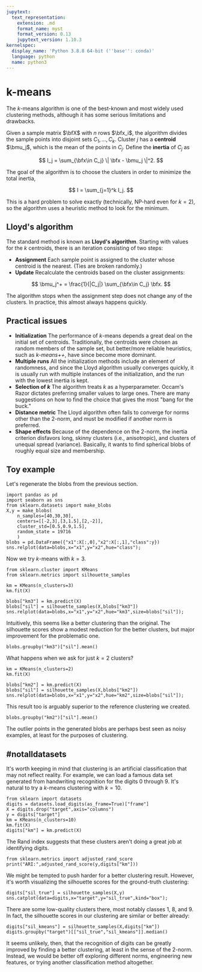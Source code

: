 ```yaml
---
jupytext:
  text_representation:
    extension: .md
    format_name: myst
    format_version: 0.13
    jupytext_version: 1.10.3
kernelspec:
  display_name: 'Python 3.8.8 64-bit (''base'': conda)'
  language: python
  name: python3
---
```

# k-means

The $k$-means algorithm is one of the best-known and most widely used clustering methods, although it has some serious limitations and drawbacks. 
$\newcommand{\bmu}{\boldsymbol{\mu}}$

Given a sample matrix $\bfX$ with $n$ rows $\bfx_i$, the algorithm divides the sample points into disjoint sets $C_1,\ldots,C_k$. Cluster $j$ has a **centroid** $\bmu_j$, which is the mean of the points in $C_j$. Define the **inertia** of $C_j$ as 

$$
I_j = \sum_{\bfx\in C_j} \| \bfx - \bmu_j \|^2.
$$

The goal of the algorithm is to choose the clusters in order to minimize the total inertia,

$$
I = \sum_{j=1}^k I_j.
$$

This is a hard problem to solve exactly (technically, NP-hard even for $k=2$), so the algorithm uses a heuristic method to look for the minimum. 

## Lloyd's algorithm

The standard method is known as **Lloyd's algorithm**. Starting with values for the $k$ centroids, there is an iteration consisting of two steps:

* **Assignment** Each sample point is assigned to the cluster whose centroid is the nearest. (Ties are broken randomly.)
* **Update** Recalculate the centroids based on the cluster assignments:

$$
\bmu_j^+ = \frac{1}{|C_j|} \sum_{\bfx\in C_j} \bfx.
$$

The algorithm stops when the assignment step does not change any of the clusters. In practice, this almost always happens quickly. 

## Practical issues

* **Initialization** The performance of $k$-means depends a great deal on the initial set of centroids. Traditionally, the centroids were chosen as random members of the sample set, but better/more reliable heuristics, such as *$k$-means++*, have since become more dominant. 
* **Multiple runs** All the initialization methods include an element of randomness, and since the Lloyd algorithm usually converges quickly, it is usually run with multiple instances of the initialization, and the run with the lowest inertia is kept.
* **Selection of $k$** The algorithm treats $k$ as a hyperparameter. Occam's Razor dictates preferring smaller values to large ones. There are many suggestions on how to find the choice that gives the most "bang for the buck."
* **Distance metric** The Lloyd algorithm often fails to converge for norms other than the 2-norm, and must be modified if another norm is preferred.
* **Shape effects** Because of the dependence on the 2-norm, the inertia criterion disfavors long, skinny clusters (i.e., anisotropic), and clusters of unequal spread (variance). Basically, it wants to find spherical blobs of roughly equal size and membership.

## Toy example

Let's regenerate the blobs from the previous section.

```{code-cell}
import pandas as pd
import seaborn as sns
from sklearn.datasets import make_blobs
X,y = make_blobs(
    n_samples=[40,30,30],
    centers=[[-2,3],[3,1.5],[2,-2]],
    cluster_std=[0.5,0.9,1.5],
    random_state = 19716
    )
blobs = pd.DataFrame({"x1":X[:,0],"x2":X[:,1],"class":y})
sns.relplot(data=blobs,x="x1",y="x2",hue="class");
```

Now we try $k$-means with $k=3$.

```{code-cell}
from sklearn.cluster import KMeans
from sklearn.metrics import silhouette_samples

km = KMeans(n_clusters=3)
km.fit(X)

blobs["km3"] = km.predict(X)
blobs["sil"] = silhouette_samples(X,blobs["km3"])
sns.relplot(data=blobs,x="x1",y="x2",hue="km3",size=blobs["sil"]);
```

Intuitively, this seems like a better clustering than the original. The silhouette scores show a modest reduction for the better clusters, but major improvement for the problematic one. 

```{code-cell}
blobs.groupby("km3")["sil"].mean()
```

What happens when we ask for just $k=2$ clusters?

```{code-cell}
km = KMeans(n_clusters=2)
km.fit(X)

blobs["km2"] = km.predict(X)
blobs["sil"] = silhouette_samples(X,blobs["km2"])
sns.relplot(data=blobs,x="x1",y="x2",hue="km2",size=blobs["sil"]);
```

This result too is arguably superior to the reference clustering we created. 

```{code-cell}
blobs.groupby("km2")["sil"].mean()
```

The outlier points in the generated blobs are perhaps best seen as noisy examples, at least for the purposes of clustering. 

## #notalldatasets

It's worth keeping in mind that clustering is an artificial classification that may not reflect reality.
For example, we can load a famous data set generated from handwriting recognition for the digits 0 through 9. It's natural to try a $k$-means clustering with $k=10$.

```{code-cell}
from sklearn import datasets
digits = datasets.load_digits(as_frame=True)["frame"]
X = digits.drop("target",axis="columns")
y = digits["target"]
km = KMeans(n_clusters=10)
km.fit(X)
digits["km"] = km.predict(X)
```

The Rand index suggests that these clusters aren't doing a great job at identifying digits.

```{code-cell}
from sklearn.metrics import adjusted_rand_score
print("ARI:",adjusted_rand_score(y,digits["km"]))
```

We might be tempted to push harder for a better clustering result. However, it's worth visualizing the silhouette scores for the ground-truth clustering:


```{code-cell}
digits["sil_true"] = silhouette_samples(X,y)
sns.catplot(data=digits,x="target",y="sil_true",kind="box");
```

There are some low-quality clusters there, most notably classes 1, 8, and 9. In fact, the silhouette scores in our clustering are similar or better already: 

```{code-cell}
digits["sil_kmeans"] = silhouette_samples(X,digits["km"])
digits.groupby("target")[["sil_true","sil_kmeans"]].median()
```

It seems unlikely, then, that the recognition of digits can be greatly improved by finding a better clustering, at least in the sense of the 2-norm. Instead, we would be better off exploring different norms, engineering new features, or trying another classification method altogether. 


